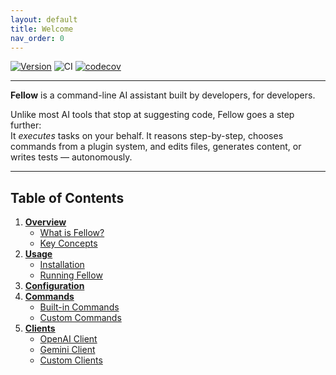 ```yaml
---
layout: default
title: Welcome
nav_order: 0
---
```


[![Version](https://img.shields.io/pypi/v/fellow.svg)](https://pypi.org/project/fellow/)
![CI](https://github.com/ManuelZierl/fellow/actions/workflows/ci.yml/badge.svg?branch=main)
[![codecov](https://codecov.io/gh/ManuelZierl/fellow/branch/main/graph/badge.svg)](https://codecov.io/gh/ManuelZierl/fellow)

---

**Fellow** is a command-line AI assistant built by developers, for developers.

Unlike most AI tools that stop at suggesting code, Fellow goes a step further:  
It *executes* tasks on your behalf. It reasons step-by-step, chooses commands from a plugin system, and edits files, generates content, or writes tests — autonomously.

---

## Table of Contents

1. **[Overview](overview/index.md)**
   - [What is Fellow?](overview/what-is-fellow.md)
   - [Key Concepts](overview/key-concepts.md)
2. **[Usage](usage/installation.md)**
   - [Installation](usage/installation.md)
   - [Running Fellow](usage/running.md)
3. **[Configuration](configuration/index.md)**
4. **[Commands](commands/index.md)**
   - [Built-in Commands](commands/builtin.md)
   - [Custom Commands](docs/commands/custom/index.md)
5. **[Clients](clients/index.md)**
   - [OpenAI Client](clients/openai.md)
   - [Gemini Client](clients/gemini.md)
   - [Custom Clients](clients/custom.md)
